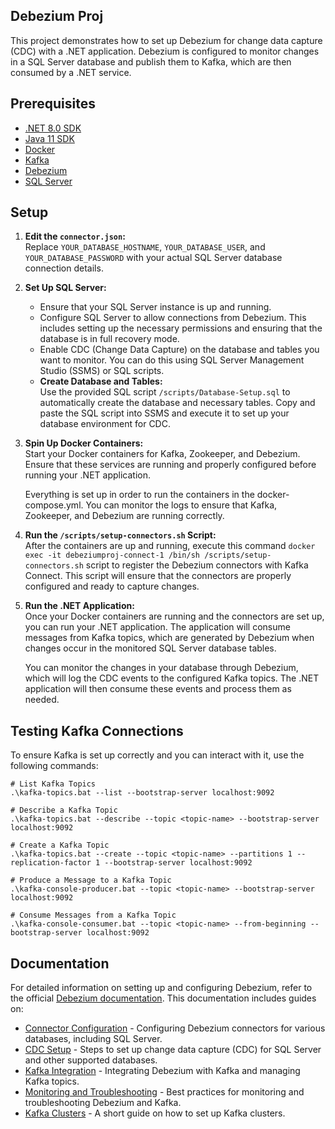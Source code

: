 ## Debezium Proj

This project demonstrates how to set up Debezium for change data capture (CDC) with a .NET application. Debezium is configured to monitor changes in a SQL Server database and publish them to Kafka, which are then consumed by a .NET service.

## Prerequisites

- [.NET 8.0 SDK](https://dotnet.microsoft.com/en-us/download/dotnet/8.0)
- [Java 11 SDK](https://www.oracle.com/java/technologies/javase-jdk11-downloads.html)
- [Docker](https://www.docker.com/get-started)
- [Kafka](https://kafka.apache.org/downloads)
- [Debezium](https://debezium.io/documentation/)
- [SQL Server](https://www.microsoft.com/en-us/sql-server/sql-server-downloads)

## Setup

1. **Edit the `connector.json`:**  
   Replace `YOUR_DATABASE_HOSTNAME`, `YOUR_DATABASE_USER`, and `YOUR_DATABASE_PASSWORD` with your actual SQL Server database connection details.

2. **Set Up SQL Server:**
   - Ensure that your SQL Server instance is up and running.
   - Configure SQL Server to allow connections from Debezium. This includes setting up the necessary permissions and ensuring that the database is in full recovery mode.
   - Enable CDC (Change Data Capture) on the database and tables you want to monitor. You can do this using SQL Server Management Studio (SSMS) or SQL scripts.
   - **Create Database and Tables:**  
     Use the provided SQL script  `/scripts/Database-Setup.sql` to automatically create the database and necessary tables. Copy and paste the SQL script into SSMS and execute it to set up your database environment for CDC.

3. **Spin Up Docker Containers:**  
   Start your Docker containers for Kafka, Zookeeper, and Debezium. Ensure that these services are running and properly configured before running your .NET application.

   Everything is set up in order to run the containers in the docker-compose.yml. You can monitor the logs to ensure that Kafka, Zookeeper, and Debezium are running correctly.

4. **Run the `/scripts/setup-connectors.sh` Script:**  
   After the containers are up and running, execute this command `docker exec -it debeziumproj-connect-1 /bin/sh /scripts/setup-connectors.sh`  script to register the Debezium connectors with Kafka Connect. This script will ensure that the connectors are properly configured and ready to capture changes.

5. **Run the .NET Application:**  
   Once your Docker containers are running and the connectors are set up, you can run your .NET application. The application will consume messages from Kafka topics, which are generated by Debezium when changes occur in the monitored SQL Server database tables.

   You can monitor the changes in your database through Debezium, which will log the CDC events to the configured Kafka topics. The .NET application will then consume these events and process them as needed.

## Testing Kafka Connections

To ensure Kafka is set up correctly and you can interact with it, use the following commands:

```shell
# List Kafka Topics
.\kafka-topics.bat --list --bootstrap-server localhost:9092

# Describe a Kafka Topic
.\kafka-topics.bat --describe --topic <topic-name> --bootstrap-server localhost:9092

# Create a Kafka Topic
.\kafka-topics.bat --create --topic <topic-name> --partitions 1 --replication-factor 1 --bootstrap-server localhost:9092

# Produce a Message to a Kafka Topic
.\kafka-console-producer.bat --topic <topic-name> --bootstrap-server localhost:9092

# Consume Messages from a Kafka Topic
.\kafka-console-consumer.bat --topic <topic-name> --from-beginning --bootstrap-server localhost:9092
```

## Documentation

For detailed information on setting up and configuring Debezium, refer to the official [Debezium documentation](https://debezium.io/documentation/). This documentation includes guides on:

- [Connector Configuration](https://debezium.io/documentation/reference/connectors/sqlserver.html) - Configuring Debezium connectors for various databases, including SQL Server.
- [CDC Setup](https://debezium.io/documentation/reference/1.9/connectors/sqlserver.html#sqlserver-changes) - Steps to set up change data capture (CDC) for SQL Server and other supported databases.
- [Kafka Integration](https://debezium.io/documentation/reference/1.9/connectors/kafka.html) - Integrating Debezium with Kafka and managing Kafka topics.
- [Monitoring and Troubleshooting](https://debezium.io/documentation/reference/1.9/operations.html) - Best practices for monitoring and troubleshooting Debezium and Kafka.
- [Kafka Clusters](https://blog.devgenius.io/kafka-cluster-on-docker-compose-dae9fcc8c092) - A short guide on how to set up Kafka clusters.

